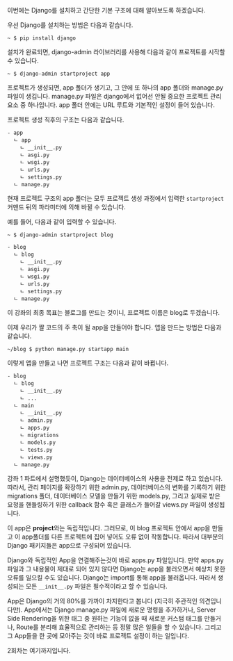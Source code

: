 이번에는 Django를 설치하고 간단한 기본 구조에 대해 알아보도록 하겠습니다.

우선 Django를 설치하는 방법은 다음과 같습니다.
```
~ $ pip install django
```

설치가 완료되면, django-admin 라이브러리를 사용해 다음과 같이 프로젝트를 시작할 수 있습니다.
```
~ $ django-admin startproject app
```

프로젝트가 생성되면, app 폴더가 생기고, 그 안에 또 하나의 app 폴더와 manage.py 파일이 생깁니다.
manage.py 파일은 django에서 없어선 안될 중요한 프로젝트 관리 요소 중 하나입니다.
app 폴더 안에는 URL 루트와 기본적인 설정이 들어 있습니다.

프로젝트 생성 직후의 구조는 다음과 같습니다.
```
- app
  ㄴ app
    ㄴ __init__.py
    ㄴ asgi.py
    ㄴ wsgi.py
    ㄴ urls.py
    ㄴ settings.py
  ㄴ manage.py
```

현재 프로젝트 구조의 app 폴더는 모두 프로젝트 생성 과정에서 입력한 `startproject` 커맨드 뒤의 파라미터에 의해 바뀔 수 있습니다.

예를 들어, 다음과 같이 입력할 수 있습니다.
```
~ $ django-admin startproject blog
```
```
- blog
  ㄴ blog
    ㄴ __init__.py
    ㄴ asgi.py
    ㄴ wsgi.py
    ㄴ urls.py
    ㄴ settings.py
  ㄴ manage.py
```

이 강좌의 최종 목표는 블로그를 만드는 것이니, 프로젝트 이름은 blog로 두겠습니다.

이제 우리가 짤 코드의 주 축이 될 app을 만들어야 합니다.
앱을 만드는 방법은 다음과 같습니다.
```
~/blog $ python manage.py startapp main
```

이렇게 앱을 만들고 나면 프로젝트 구조는 다음과 같이 바뀝니다.
```
- blog
  ㄴ blog
    ㄴ __init__.py
    ㄴ ...
  ㄴ main
    ㄴ __init__.py
    ㄴ admin.py
    ㄴ apps.py
    ㄴ migrations
    ㄴ models.py
    ㄴ tests.py
    ㄴ views.py
  ㄴ manage.py
```

강좌 1 파트에서 설명했듯이, Django는 데이터베이스의 사용을 전제로 하고 있습니다. 따라서, 관리 페이지를 확장하기 위한 admin.py, 데이터베이스의 변화를 기록하기 위한 migrations 폴더, 데이터베이스 모델을 만들기 위한 models.py, 그리고 실제로 받은 요청을 핸들링하기 위한 callback 함수 혹은 클래스가 들어갈 views.py 파일이 생성됩니다.

이 app은 **project**와는 독립적입니다. 그러므로, 이 blog 프로젝트 안에서 app을 만들고 이 app폴더를 다른 프로젝트에 집어 넣어도 오류 없이 작동합니다.
따라서 대부분의 Django 패키지들은 app으로 구성되어 있습니다.

Django와 독립적인 App을 연결해주는것이 바로 apps.py 파일입니다.
만약 apps.py 파일과 그 내용물이 제대로 되어 있지 않다면 Django는 app을 불러오면서 예상치 못한 오류를 일으킬 수도 있습니다.
Django는 import를 통해 app을 불러옵니다. 따라서 생성되는 모든 `__init__.py` 파일은 필수적이라고 할 수 있습니다.

App은 Django의 거의 80%를 가까이 차지한다고 봅니다 (지극히 주관적인 의견입니다만).
App에서는 Django manage.py 파일에 새로운 명령을 추가하거나,
Server Side Rendering을 위한 태그 중 원하는 기능이 없을 때 새로운 커스텀 태그를 만들거나,
Route를 분리해 효율적으로 관리하는 등 정말 많은 일들을 할 수 있습니다.
그리고 그 App들을 한 곳에 모아주는 것이 바로 프로젝트 설정이 하는 일입니다.

2회차는 여기까지입니다.